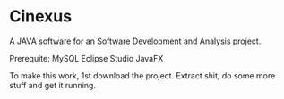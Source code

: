 # Cinexus

A JAVA software for an Software Development and Analysis project.

Prerequite:
MySQL
Eclipse Studio
JavaFX

To make this work, 1st download the project. Extract shit, do some more stuff and get it running.
